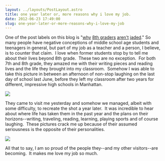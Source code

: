 ```yaml
---
layout: ../layouts/PostLayout.astro
title: one year later or, more reasons why i love my job.
date: 2012-06-23 17:49:00
slug: one-year-later-or-more-reasons-why-i-love-my-job
---
```


One of the post labels on this blog is "[why](http://akindoflibrary.blogspot.com/2012/02/defining-love-in-8th-grade-english.html) [8th graders](http://akindoflibrary.blogspot.com/2011/05/to-my-students-with-respect-this.html) [aren't](http://akindoflibrary.blogspot.com/2008/12/wonder.html) [jaded](http://akindoflibrary.blogspot.com/2010/11/on-harry-potter-and-another-reason-why.html)." So many people have negative conceptions of middle school age students and teenagers in general, but part of my job as a teacher and a person, I believe, is to counter that claim.  I love when former students stop by to tell me about their lives beyond 8th grade.  These two are no exception.  For both 7th and 8th grade, they amazed me with their writing pieces and reading lives and the life they brought into my classroom.  Somehow I was able to take this picture in between an afternoon of non-stop laughing on the last day of school last June, before they left my classroom after two years for different, impressive high schools in Manhattan.  
  

[![](http://3.bp.blogspot.com/-g-nfiWXQ4xE/T-X0lobJq2I/AAAAAAAAAsM/6ip8pcc9Ysg/s200/mail-5.jpeg)](http://3.bp.blogspot.com/-g-nfiWXQ4xE/T-X0lobJq2I/AAAAAAAAAsM/6ip8pcc9Ysg/s1600/mail-5.jpeg)

  
  
They came to visit me yesterday and somehow we managed, albeit with some difficulty, to recreate the shot a year later.  It was incredible to hear about where life has taken them in the past year and the plans on their horizons--writing, traveling, reading, learning, playing sports and of course laughing.  These pictures crack me up because of their assumed seriousness is the opposite of their personalities.  
  

[![](http://3.bp.blogspot.com/-624fgnJBl_E/T-X0vmw_zQI/AAAAAAAAAsc/3DXXiXdaKQY/s200/mail-1.jpeg)](http://3.bp.blogspot.com/-624fgnJBl_E/T-X0vmw_zQI/AAAAAAAAAsc/3DXXiXdaKQY/s1600/mail-1.jpeg)

  
All that to say, I am so proud of the people they--and my other visitors--are becoming.  It makes me love my job so much.